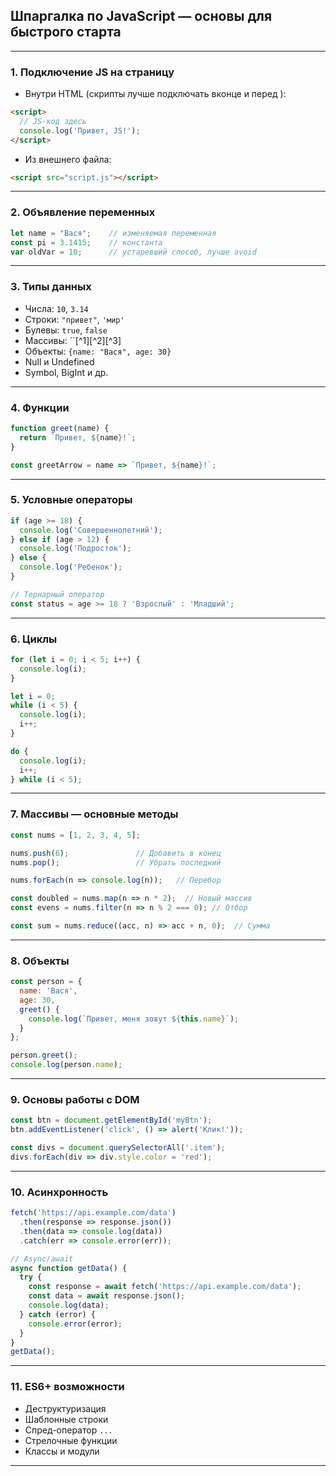 
## Шпаргалка по JavaScript — основы для быстрого старта

***

### 1. Подключение JS на страницу

- Внутри HTML (скрипты лучше подключать вконце и перед </body>):

```html
<script>
  // JS-код здесь
  console.log('Привет, JS!');
</script>
```

- Из внешнего файла:

```html
<script src="script.js"></script>
```


***

### 2. Объявление переменных

```js
let name = "Вася";    // изменяемая переменная
const pi = 3.1415;    // константа
var oldVar = 10;      // устаревший способ, лучше avoid
```


***

### 3. Типы данных

- Числа: `10`, `3.14`
- Строки: `"привет"`, `'мир'`
- Булевы: `true`, `false`
- Массивы: ``[^1][^2][^3]
- Объекты: `{name: "Вася", age: 30}`
- Null и Undefined
- Symbol, BigInt и др.

***

### 4. Функции

```js
function greet(name) {
  return `Привет, ${name}!`;
}

const greetArrow = name => `Привет, ${name}!`;
```


***

### 5. Условные операторы

```js
if (age >= 18) {
  console.log('Совершеннолетний');
} else if (age > 12) {
  console.log('Подросток');
} else {
  console.log('Ребенок');
}

// Тернарный оператор
const status = age >= 18 ? 'Взрослый' : 'Младший';
```


***

### 6. Циклы

```js
for (let i = 0; i < 5; i++) {
  console.log(i);
}

let i = 0;
while (i < 5) {
  console.log(i);
  i++;
}

do {
  console.log(i);
  i++;
} while (i < 5);
```


***

### 7. Массивы — основные методы

```js
const nums = [1, 2, 3, 4, 5];

nums.push(6);               // Добавить в конец
nums.pop();                 // Убрать последний

nums.forEach(n => console.log(n));   // Перебор

const doubled = nums.map(n => n * 2);  // Новый массив
const evens = nums.filter(n => n % 2 === 0); // Отбор

const sum = nums.reduce((acc, n) => acc + n, 0);  // Сумма
```


***

### 8. Объекты

```js
const person = {
  name: 'Вася',
  age: 30,
  greet() {
    console.log(`Привет, меня зовут ${this.name}`);
  }
};

person.greet();
console.log(person.name);
```


***

### 9. Основы работы с DOM

```js
const btn = document.getElementById('myBtn');
btn.addEventListener('click', () => alert('Клик!'));

const divs = document.querySelectorAll('.item');
divs.forEach(div => div.style.color = 'red');
```


***

### 10. Асинхронность

```js
fetch('https://api.example.com/data')
  .then(response => response.json())
  .then(data => console.log(data))
  .catch(err => console.error(err));

// Async/await
async function getData() {
  try {
    const response = await fetch('https://api.example.com/data');
    const data = await response.json();
    console.log(data);
  } catch (error) {
    console.error(error);
  }
}
getData();
```


***

### 11. ES6+ возможности

- Деструктуризация
- Шаблонные строки
- Спред-оператор `...`
- Стрелочные функции
- Классы и модули

***
